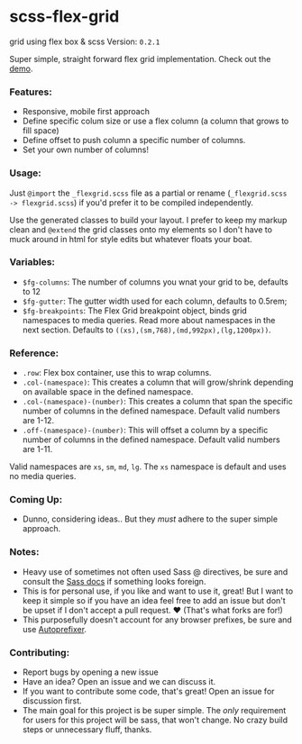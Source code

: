 scss-flex-grid
==============

grid using flex box &amp; scss
Version: `0.2.1`

Super simple, straight forward flex grid implementation. Check out the [demo](http://matthewsimo.github.io/scss-flex-grid/).


### Features:

- Responsive, mobile first approach
- Define specific colum size or use a flex column (a column that grows to fill space)
- Define offset to push column a specific number of columns.
- Set your own number of columns!

### Usage:

Just `@import` the `_flexgrid.scss` file as a partial or rename (`_flexgrid.scss -> flexgrid.scss`) if you'd prefer it to be compiled independently.

Use the generated classes to build your layout. I prefer to keep my markup clean and `@extend` the grid classes onto my elements so I don't have to muck around in html for style edits but whatever floats your boat.

### Variables:

- `$fg-columns`: The number of columns you wnat your grid to be, defaults to 12
- `$fg-gutter`: The gutter width used for each column, defaults to 0.5rem;
- `$fg-breakpoints`: The Flex Grid breakpoint object, binds grid namespaces to media queries. Read more about namespaces in the next section. Defaults to `((xs),(sm,768),(md,992px),(lg,1200px))`.

### Reference:

- `.row`: Flex box container, use this to wrap columns.
- `.col-(namespace)`: This creates a column that will grow/shrink depending on available space in the defined namespace.
- `.col-(namespace)-(number)`: This creates a column that span the specific number of columns in the defined namespace. Default valid numbers are 1-12.
- `.off-(namespace)-(number)`: This will offset a column by a specific number of columns in the defined namespace. Default valid numbers are 1-11.

Valid namespaces are `xs`, `sm`, `md`, `lg`. The `xs` namespace is default and uses no media queries.

### Coming Up:

- Dunno, considering ideas.. But they _must_ adhere to the super simple approach.

### Notes:

- Heavy use of sometimes not often used Sass @ directives, be sure and consult the [Sass docs](http://sass-lang.com/documentation/file.SASS_REFERENCE.html) if something looks foreign.
- This is for personal use, if you like and want to use it, great! But I want to keep it simple so if you have an idea feel free to add an issue but don't be upset if I don't accept a pull request. :heart: (That's what forks are for!)
- This purposefully doesn't account for any browser prefixes, be sure and use [Autoprefixer](https://github.com/postcss/autoprefixer).

### Contributing:

- Report bugs by opening a new issue
- Have an idea? Open an issue and we can discuss it.
- If you want to contribute some code, that's great! Open an issue for discussion first.
- The main goal for this project is be super simple. The _only_ requirement for users for this project will be sass, that won't change. No crazy build steps or unnecessary fluff, thanks.
